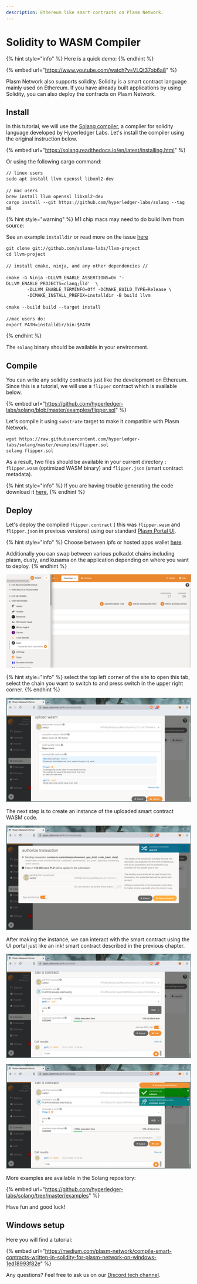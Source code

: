 ```yaml
---
description: Ethereum like smart contracts on Plasm Network.
---
```


# Solidity to WASM Compiler

{% hint style="info" %}
Here is a quick demo:
{% endhint %}

{% embed url="https://www.youtube.com/watch?v=VLQt37ob6a8" %}

Plasm Network also supports solidity. Solidity is a smart contract language mainly used on Ethereum. If you have already built applications by using Solidity, you can also deploy the contracts on Plasm Network.

## Install

In this tutorial, we will use the [Solang compiler](https://github.com/hyperledger-labs/solang), a compiler for solidity language developed by Hyperledger Labs. Let's install the compiler using the original instruction below.

{% embed url="https://solang.readthedocs.io/en/latest/installing.html" %}

Or using the following cargo command:

```text
// linux users
sudo apt install llvm openssl libxml2-dev

// mac users
brew install llvm openssl libxml2-dev
cargo install --git https://github.com/hyperledger-labs/solang --tag m8
```

{% hint style="warning" %}
M1 chip macs may need to do build llvm from source:

See an example `installdir` or read more on the issue [here](https://github.com/hyperledger-labs/solang/issues/421)

```
git clone git://github.com/solana-labs/llvm-project
cd llvm-project

// install cmake, ninja, and any other dependencies //

cmake -G Ninja -DLLVM_ENABLE_ASSERTIONS=On '-DLLVM_ENABLE_PROJECTS=clang;lld'  \
        -DLLVM_ENABLE_TERMINFO=Off -DCMAKE_BUILD_TYPE=Release \
        -DCMAKE_INSTALL_PREFIX=installdir -B build llvm
        
cmake --build build --target install

//mac users do:
export PATH=installdir/bin:$PATH
```
{% endhint %}

The `solang` binary should be available in your environment.

## Compile

You can write any solidity contracts just like the development on Ethereum. Since this is a tutorial, we will use a `flipper` contract which is available below.

{% embed url="https://github.com/hyperledger-labs/solang/blob/master/examples/flipper.sol" %}

Let's compile it using `substrate` target to make it compatible with Plasm Network.

```text
wget https://raw.githubusercontent.com/hyperledger-labs/solang/master/examples/flipper.sol
solang flipper.sol
```

As a result, two files should be available in your current directory : `flipper.wasm` \(optimized WASM binary\) and `flipper.json` \(smart contract metadata\).

{% hint style="info" %}
If you are having trouble generating the code download it [here.](https://github.com/PlasmNetwork/tutorials/tree/main/solang-wasm)
{% endhint %}

## Deploy

Let's deploy the compiled `flipper.contract` \( this was `flipper.wasm` and `flipper.json` in previous versions\) using our standard [Plasm Portal UI](https://cloudflare-ipfs.com/ipns/dotapps.io/?rpc=wss%3A%2F%2Frpc.dusty.plasmnet.io%2F#/accounts).

{% hint style="info" %}
Choose between ipfs or hosted apps wallet [here](https://polkadot.js.org/).

Additionally you can swap between various polkadot chains including plasm, dusty, and kusama on the application depending on where you want to deploy.
{% endhint %}

![](../../../.gitbook/assets/screen-shot-2021-06-02-at-4.11.29-pm.png)

{% hint style="info" %}
select the top left corner of the site to open this tab, select the chain you want to switch to and press switch in the upper right corner.
{% endhint %}

![Deploy your smart contract WASM code on Dusty Network.](../../../.gitbook/assets/flipper.png)

The next step is to create an instance of the uploaded smart contract WASM code.

![Sent smart contract instance transaction.](../../../.gitbook/assets/instance_flipper.png)

After making the instance, we can interact with the smart contract using the UI portal just like an ink! smart contract described in the previous chapter.

![Read data from smart contract using RPC call.](../../../.gitbook/assets/call_flipper.png)

![Write data into smart contract via a transaction.](../../../.gitbook/assets/call_flipper2.png)

More examples are available in the Solang repository:

{% embed url="https://github.com/hyperledger-labs/solang/tree/master/examples" %}

Have fun and good luck!

## Windows setup

Here you will find a tutorial:

{% embed url="https://medium.com/plasm-network/compile-smart-contracts-written-in-solidity-for-plasm-network-on-windows-1ed18993f82e" %}



Any questions? Feel free to ask us on our [Discord tech channel](https://discord.com/invite/kH3Njpr).[  
](https://docs.plasmnet.io/workshop-and-tutorial/smart-contract/deploy-your-smart-contract-on-plasm)

